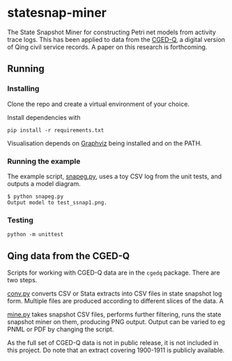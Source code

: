 # statesnap-miner

The State Snapshot Miner for constructing Petri net models from activity trace logs. This has been applied to data from the [CGED-Q](https://shss.hkust.edu.hk/lee-campbell-group/projects/china-government-employee-database-qing-cged-q/), a digital version of Qing civil service records. A paper on this research is forthcoming.

## Running

### Installing

Clone the repo and create a virtual environment of your choice.

Install dependencies with 

`pip install -r requirements.txt`

Visualisation depends on [Graphviz](https://graphviz.org/) being installed and on the PATH.

### Running the example
The example script, [snapeg.py](snapeg.py), uses a toy CSV log from the unit tests, and outputs a model diagram.

```
$ python snapeg.py
Output model to test_ssnap1.png.
```


### Testing
`python -m unittest`

## Qing data from the CGED-Q

Scripts for working with CGED-Q data are in the `cgedq` package. There are two steps.

[conv.py](cgedq/conv.py) converts CSV or Stata extracts into CSV files in state snapshot log form. Multiple files are produced according to different slices of the data. A 

[mine.py](cgedq/mine.py) takes snapshot CSV files, performs further filtering, runs the state snapshot miner on them, producing PNG output. Output can be varied to eg PNML or PDF by changing the script. 

As the full set of CGED-Q data is not in public release, it is not included in this project. Do note that an extract covering  1900-1911 is publicly available.
